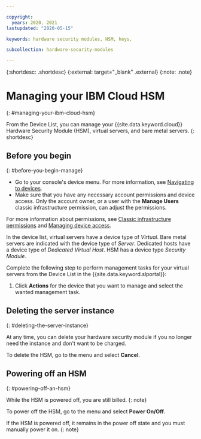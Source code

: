 ```yaml
---

copyright:
  years: 2020, 2021
lastupdated: "2020-05-15"

keywords: hardware security modules, HSM, keys,

subcollection: hardware-security-modules

---
```


{:shortdesc: .shortdesc}
{:external: target="_blank" .external}
{:note: .note}

# Managing your IBM Cloud HSM
{: #managing-your-ibm-cloud-hsm}

From the Device List, you can manage your {{site.data.keyword.cloud}} Hardware Security Module (HSM), virtual servers, and bare metal servers.
{: shortdesc}

## Before you begin
{: #before-you-begin-manage}

* Go to your console's device menu. For more information, see [Navigating to devices](/docs/virtual-servers?topic=virtual-servers-navigating-devices).
* Make sure that you have any necessary account permissions and device access. Only the account owner, or a user with the **Manage Users** classic infrastructure permission, can adjust the permissions.

For more information about permissions, see [Classic infrastructure permissions](/docs/account?topic=account-infrapermission#infrapermission) and [Managing device access](/docs/virtual-servers?topic=virtual-servers-managing-device-access).

In the device list, virtual servers have a device type of *Virtual*. Bare metal servers are indicated with the device type of *Server*. Dedicated hosts have a device type of *Dedicated Virtual Host*. HSM has a device type *Security Module*.

Complete the following step to perform management tasks for your virtual servers from the Device List in the {{site.data.keyword.slportal}}:  

1. Click **Actions** for the device that you want to manage and select the wanted management task.

## Deleting the server instance
{: #deleting-the-server-instance}

At any time, you can delete your hardware security module if you no longer need the instance and don't want to be charged.

To delete the HSM, go to the menu and select **Cancel**.

## Powering off an HSM
{: #powering-off-an-hsm}

While the HSM is powered off, you are still billed.
{: note}

To power off the HSM, go to the menu and select **Power On/Off**. 

If the HSM is powered off, it remains in the power off state and you must manually power it on.
{: note}
